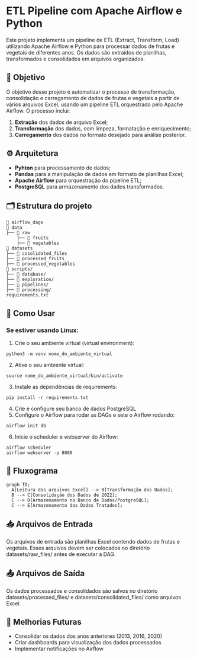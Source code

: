 # ETL Pipeline com Apache Airflow e Python
Este projeto implementa um pipeline de ETL (Extract, Transform, Load) utilizando Apache Airflow e Python para processar dados de frutas e vegetais de diferentes anos. Os dados são extraídos de planilhas, transformados e consolidados em arquivos organizados.

## 🎯 Objetivo
O objetivo desse projeto é automatizar o processo de transformação, consolidação e carregamento de dados de frutas e vegetais a partir de vários arquivos Excel, usando um pipeline ETL orquestrado pelo Apache Airflow. O processo inclui:

1. **Extração** dos dados de arquivo Excel;
2. **Transformação** dos dados, com limpeza, formatação e enriquecimento;
3. **Carregamento** dos dados no formato desejado para análise posterior.

## ⚙️ Arquitetura
* **Pyhton** para processamento de dados;
* **Pandas** para a manipulação de dados em formato de planilhas Excel;
* **Apache Airflow** para orquestração do pipeline ETL;
* **PostgreSQL** para armazenamento dos dados transformados.

## 🗂️ Estrutura do projeto
```
📁 airflow_dags
📁 data
├── 📁 raw
    ├── 📁 fruits
    ├── 📁 vegetables
📁 datasets
├── 📁 cosolidated_files
├── 📁 processed_fruits
├── 📁 processed_vegetables
📁 scripts/
├── 📁 database/
├── 📁 exploration/
├── 📁 pipelines/
├── 📁 processing/
requirements.txt
```

## 📝 Como Usar
### Se estiver usando Linux:
1. Crie o seu ambiente virtual (virtual environment):
```
python3 -m venv nome_do_ambiente_virtual
```
2. Ative o seu ambiente virtual:
```
source nome_do_ambiente_virtual/bin/activate
```
3. Instale as dependências de requirements:
```
pip install -r requirements.txt
```
4. Crie e configure seu banco de dados PostgreSQL
5. Configure o Airflow para rodar as DAGs e sete o Airflow rodando:
```
airflow init db
```
6. Inicie o scheduler e webserver do Airflow:
```
airflow scheduler
airflow webserver -p 8080
```

## 🔄 Fluxograma

```mermaid
graph TD;
  A[Leitura dos arquivos Excel] --> B[Transformação dos Dados];
  B --> C[Consolidação dos Dados de 2022];
  C --> D[Armazenamento no Banco de Dados/PostgreSQL];
  C --> E[Armazenamento dos Dados Tratados];
```

## 📥 Arquivos de Entrada
Os arquivos de entrada são planilhas Excel contendo dados de frutas e vegetais. Esses arquivos devem ser colocados no diretório datasets/raw_files/ antes de executar a DAG.

## 📤 Arquivos de Saída
Os dados processados e consolidados são salvos no diretório datasets/processed_files/ e datasets/consolidated_files/ como arquivos Excel.

## 🔮 Melhorias Futuras
- Consolidar os dados dos anos anteriores (2013, 2016, 2020)
- Criar dashboards para visualização dos dados processados
- Implementar notificações no Airflow